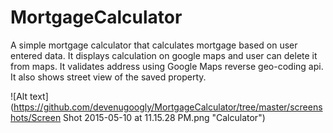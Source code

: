 # MortgageCalculator

A simple mortgage calculator that calculates mortgage based on user entered data.
It displays calculation on google maps and user can delete it from maps.
It validates address using Google Maps reverse geo-coding api.
It also shows street view of the saved property.

![Alt text](https://github.com/devenugoogly/MortgageCalculator/tree/master/screenshots/Screen Shot 2015-05-10 at 11.15.28 PM.png "Calculator")

